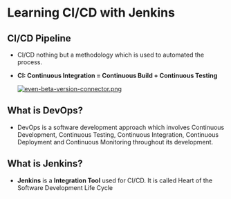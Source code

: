 # Learning CI/CD with Jenkins

## CI/CD Pipeline
  * CI/CD nothing but a methodology which is used to automated the process.
  * **CI: Continuous Integration = Continuous Build + Continuous Testing**
  
    [![even-beta-version-connector.png](https://i.postimg.cc/ncvdXTNY/even-beta-version-connector.png)](https://postimg.cc/3dxj6j8d)


## What is DevOps?
  * DevOps is a software development approach which involves Continuous Development, Continuous Testing, Continuous Integration, Continuous Deployment and Continuous Monitoring throughout its development.

## What is Jenkins?
  * **Jenkins** is a **Integration Tool** used for CI/CD. It is called Heart of the Software Development Life Cycle
